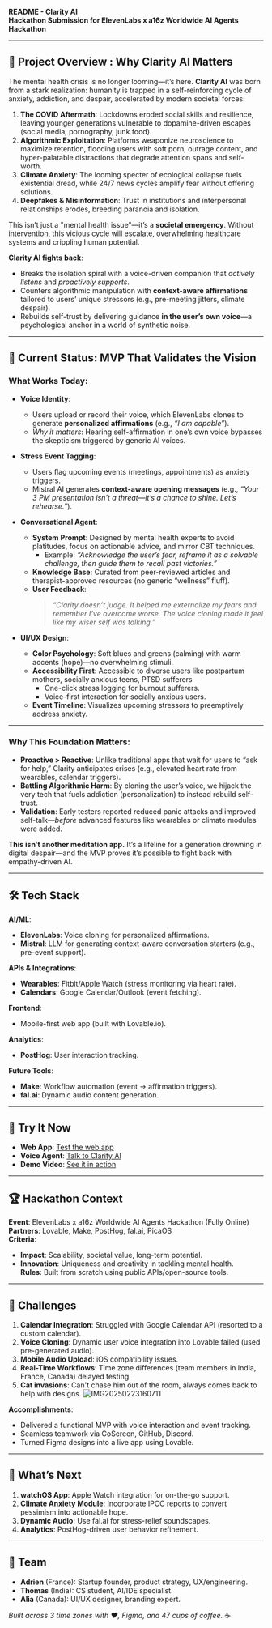 **README - Clarity AI**  
**Hackathon Submission for ElevenLabs x a16z Worldwide AI Agents Hackathon**  

---
## 🌟 **Project Overview : Why Clarity AI Matters**  


The mental health crisis is no longer looming—it’s here. **Clarity AI** was born from a stark realization: humanity is trapped in a self-reinforcing cycle of anxiety, addiction, and despair, accelerated by modern societal forces:  

1. **The COVID Aftermath**: Lockdowns eroded social skills and resilience, leaving younger generations vulnerable to dopamine-driven escapes (social media, pornography, junk food).  
2. **Algorithmic Exploitation**: Platforms weaponize neuroscience to maximize retention, flooding users with soft porn, outrage content, and hyper-palatable distractions that degrade attention spans and self-worth.  
3. **Climate Anxiety**: The looming specter of ecological collapse fuels existential dread, while 24/7 news cycles amplify fear without offering solutions.  
4. **Deepfakes & Misinformation**: Trust in institutions and interpersonal relationships erodes, breeding paranoia and isolation.  

This isn’t just a "mental health issue"—it’s a **societal emergency**. Without intervention, this vicious cycle will escalate, overwhelming healthcare systems and crippling human potential.  

**Clarity AI fights back**:  
- Breaks the isolation spiral with a voice-driven companion that *actively listens* and *proactively supports*.  
- Counters algorithmic manipulation with **context-aware affirmations** tailored to users’ unique stressors (e.g., pre-meeting jitters, climate despair).  
- Rebuilds self-trust by delivering guidance **in the user’s own voice**—a psychological anchor in a world of synthetic noise.  

---

## 🚦 **Current Status: MVP That Validates the Vision**  

### What Works Today:  
- **Voice Identity**:  
  - Users upload or record their voice, which ElevenLabs clones to generate **personalized affirmations** (e.g., *“I am capable”*).  
  - *Why it matters*: Hearing self-affirmation in one’s own voice bypasses the skepticism triggered by generic AI voices.  

- **Stress Event Tagging**:  
  - Users flag upcoming events (meetings, appointments) as anxiety triggers.  
  - Mistral AI generates **context-aware opening messages** (e.g., *“Your 3 PM presentation isn’t a threat—it’s a chance to shine. Let’s rehearse.”*).  

- **Conversational Agent**:  
  - **System Prompt**: Designed by mental health experts to avoid platitudes, focus on actionable advice, and mirror CBT techniques.  
    - Example: *“Acknowledge the user’s fear, reframe it as a solvable challenge, then guide them to recall past victories.”*  
  - **Knowledge Base**: Curated from peer-reviewed articles and therapist-approved resources (no generic “wellness” fluff).  
  - **User Feedback**:  
    > *“Clarity doesn’t judge. It helped me externalize my fears and remember I’ve overcome worse. The voice cloning made it feel like *my* wiser self was talking.”*  

- **UI/UX Design**:  
  - **Color Psychology**: Soft blues and greens (calming) with warm accents (hope)—no overwhelming stimuli.  
  - **Accessibility First**: Accessible to diverse users like postpartum mothers, socially anxious teens, PTSD sufferers
    - One-click stress logging for burnout sufferers.  
    - Voice-first interaction for socially anxious users.  
  - **Event Timeline**: Visualizes upcoming stressors to preemptively address anxiety.  

---

### Why This Foundation Matters:  
- **Proactive > Reactive**: Unlike traditional apps that wait for users to “ask for help,” Clarity anticipates crises (e.g., elevated heart rate from wearables, calendar triggers).  
- **Battling Algorithmic Harm**: By cloning the user’s voice, we hijack the very tech that fuels addiction (personalization) to instead rebuild self-trust.  
- **Validation**: Early testers reported reduced panic attacks and improved self-talk—*before* advanced features like wearables or climate modules were added.  

**This isn’t another meditation app.** It’s a lifeline for a generation drowning in digital despair—and the MVP proves it’s possible to fight back with empathy-driven AI.

---

## 🛠️ **Tech Stack**  
**AI/ML**:  
- **ElevenLabs**: Voice cloning for personalized affirmations.  
- **Mistral**: LLM for generating context-aware conversation starters (e.g., pre-event support).  

**APIs & Integrations**:  
- **Wearables**: Fitbit/Apple Watch (stress monitoring via heart rate).  
- **Calendars**: Google Calendar/Outlook (event fetching).  

**Frontend**:  
- Mobile-first web app (built with Lovable.io).  

**Analytics**:  
- **PostHog**: User interaction tracking.  

**Future Tools**:  
- **Make**: Workflow automation (event → affirmation triggers).  
- **fal.ai**: Dynamic audio content generation.  

---

## 🚀 **Try It Now**  
- **Web App**: [Test the web app](https://preview--clarity-ai1.lovable.app/)  
- **Voice Agent**: [Talk to Clarity AI](https://elevenlabs.io/app/talk-to?agent_id=BMju5eTJhKPoP3fWPZT7)  
- **Demo Video**: [See it in action](https://www.youtube.com/watch?v=x-6bdineGJg)

---

## 🏆 **Hackathon Context**  
**Event**: ElevenLabs x a16z Worldwide AI Agents Hackathon (Fully Online)  
**Partners**: Lovable, Make, PostHog, fal.ai, PicaOS  
**Criteria**:  
- **Impact**: Scalability, societal value, long-term potential.  
- **Innovation**: Uniqueness and creativity in tackling mental health.  
**Rules**: Built from scratch using public APIs/open-source tools.  

---

## 🚧 **Challenges**  
1. **Calendar Integration**: Struggled with Google Calendar API (resorted to a custom calendar).  
2. **Voice Cloning**: Dynamic user voice integration into Lovable failed (used pre-generated audio).  
3. **Mobile Audio Upload**: iOS compatibility issues.  
4. **Real-Time Workflows**: Time zone differences (team members in India, France, Canada) delayed testing.
5. **Cat invasions**: Can't chase him out of the room, always comes back to help with designs.
   ![IMG20250223160711](https://github.com/user-attachments/assets/fd8581d3-e9fb-456c-a62a-2983b2d22f75)


**Accomplishments**:  
- Delivered a functional MVP with voice interaction and event tracking.  
- Seamless teamwork via CoScreen, GitHub, Discord.  
- Turned Figma designs into a live app using Lovable.  

---

## 🌱 **What’s Next**  
1. **watchOS App**: Apple Watch integration for on-the-go support.  
2. **Climate Anxiety Module**: Incorporate IPCC reports to convert pessimism into actionable hope.  
3. **Dynamic Audio**: Use fal.ai for stress-relief soundscapes.  
4. **Analytics**: PostHog-driven user behavior refinement.  

---

## 👥 **Team**  
- **Adrien** (France): Startup founder, product strategy, UX/engineering.  
- **Thomas** (India): CS student, AI/IDE specialist.  
- **Alia** (Canada): UI/UX designer, branding expert.  

*Built across 3 time zones with ❤️, Figma, and 47 cups of coffee.* ☕
